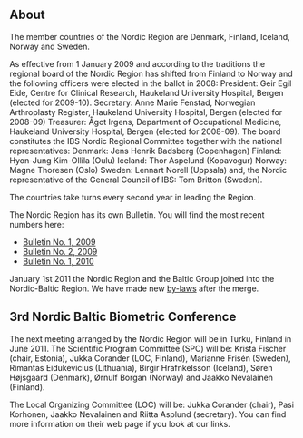 About
-----

The member countries of the Nordic Region are Denmark, Finland, Iceland, Norway and Sweden. 

As effective from 1 January 2009 and according to the traditions the regional board of the Nordic Region has shifted from Finland to Norway and the following officers were elected in the ballot in 2008:President: Geir Egil Eide, Centre for Clinical Research, Haukeland University Hospital, Bergen (elected for 2009-10). Secretary: Anne Marie Fenstad, Norwegian Arthroplasty Register, Haukeland University Hospital, Bergen (elected for 2008-09)Treasurer: Ågot Irgens, Department of Occupational Medicine, Haukeland University Hospital, Bergen (elected for 2008-09).The board constitutes the IBS Nordic Regional Committee together with the national representatives:Denmark: Jens Henrik Badsberg (Copenhagen) Finland: Hyon-Jung Kim-Ollila (Oulu) Iceland: Thor Aspelund (Kopavogur) Norway: Magne Thoresen (Oslo)Sweden: Lennart Norell (Uppsala) and, the Nordic representative of the General Council of IBS: Tom Britton (Sweden).

The countries take turns every second year in leading the Region.

The Nordic Region has its own Bulletin. You will find the most recent numbers here:

- [Bulletin No. 1, 2009](IBS-NR-Bulletin-2009-1.pdf)
- [Bulletin No. 2, 2009](IBS-NR-Bulletin-2009-2r.pdf)
- [Bulletin No. 1, 2010](IBS-NR-Bulletin-2010-1.pdf)

January 1st 2011 the Nordic Region and the Baltic Group joined into the Nordic-Baltic Region. We have made new [by-laws](IBSNBR_By-Laws.pdf) after the merge. 

3rd Nordic Baltic Biometric Conference
--------------------------------------

The next meeting arranged by the Nordic Region will be in Turku, Finland in June 2011. The Scientific Program Committee (SPC) will be:
Krista Fischer (chair, Estonia),
Jukka Corander (LOC, Finland),
Marianne Frisén (Sweden),
Rimantas Eidukevicius (Lithuania),
Birgir Hrafnkelsson (Iceland),
Søren Højsgaard (Denmark),
Ørnulf Borgan (Norway) and
Jaakko Nevalainen (Finland).

The Local Organizing Committee (LOC) will be:
Jukka Corander (chair),
Pasi Korhonen,
Jaakko Nevalainen and
Riitta Asplund (secretary). You can find more information on their web page if you look at our links.

